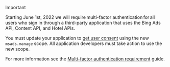 > [!IMPORTANT]
> Starting June 1st, 2022 we will require multi-factor authentication for all users who sign in through a third-party application that uses the Bing Ads API, Content API, and Hotel APIs.
> 
> You must update your application to [get user consent](/advertising/guides/authentication-oauth-consent.md) using the new ```msads.manage``` scope. All application developers must take action to use the new scope.
>
> For more information see the [Multi-factor authentication requirement](/advertising/guides/authentication-oauth-mfa) guide. 
